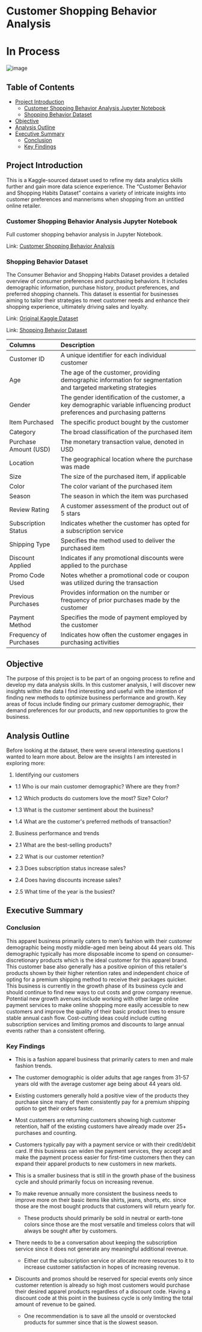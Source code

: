 # Customer Shopping Behavior Analysis

# In Process

![image](https://github.com/jasondo-da/shopping_behavior_analysis/assets/138195365/2b6691bd-bebe-4c97-a1f0-ebcdbcfb3b4a)

## Table of Contents

- [Project Introduction](#project-introduction)
    - [Customer Shopping Behavior Analysis Jupyter Notebook](#customer-shopping-behavior-analysis-jupyter-notebook)
    - [Shopping Behavior Dataset](#shopping-behavior-dataset)
- [Objective](#objective)
- [Analysis Outline](#analysis-outline)
- [Executive Summary](#executive-summary)
    - [Conclusion](#conclusion)
    - [Key Findings](#key-findings)

## Project Introduction

This is a Kaggle-sourced dataset used to refine my data analytics skills further and gain more data science experience. The “Customer Behavior and Shopping Habits Dataset” contains a variety of intricate insights into customer preferences and mannerisms when shopping from an untitled online retailer.

### Customer Shopping Behavior Analysis Jupyter Notebook
Full customer shopping behavior analysis in Jupyter Notebook.

Link: [Customer Shopping Behavior Analysis](https://github.com/jasondo-da/shopping_behavior_analysis/blob/main/shopping_behavior_analysis.ipynb)

### Shopping Behavior Dataset

The Consumer Behavior and Shopping Habits Dataset provides a detailed overview of consumer preferences and purchasing behaviors. It includes demographic information, purchase history, product preferences, and preferred shopping channels. This dataset is essential for businesses aiming to tailor their strategies to meet customer needs and enhance their shopping experience, ultimately driving sales and loyalty.

Link: [Original Kaggle Dataset](https://www.kaggle.com/datasets/zeesolver/consumer-behavior-and-shopping-habits-dataset/)

Link: [Shopping Behavior Dataset](https://github.com/jasondo-da/shopping_behavior_analysis/blob/main/shopping_behavior_updated.csv)

| Columns | Description |
| :------------- | :------------ |
| Customer ID | A unique identifier for each individual customer |
| Age | The age of the customer, providing demographic information for segmentation and targeted marketing strategies |
| Gender | The gender identification of the customer, a key demographic variable influencing product preferences and purchasing patterns |
| Item Purchased | The specific product bought by the customer |
| Category | The broad classification of the purchased item |
| Purchase Amount (USD) | The monetary transaction value, denoted in USD |
| Location | The geographical location where the purchase was made |
| Size | The size of the purchased item, if applicable |
| Color | The color variant of the purchased item |
| Season | The season in which the item was purchased |
| Review Rating | A customer assessment of the product out of 5 stars |
| Subscription Status | Indicates whether the customer has opted for a subscription service |
| Shipping Type | Specifies the method used to deliver the purchased item |
| Discount Applied | Indicates if any promotional discounts were applied to the purchase |
| Promo Code Used | Notes whether a promotional code or coupon was utilized during the transaction |
| Previous Purchases | Provides information on the number or frequency of prior purchases made by the customer |
| Payment Method | Specifies the mode of payment employed by the customer |
| Frequency of Purchases | Indicates how often the customer engages in purchasing activities | 

## Objective

The purpose of this project is to be part of an ongoing process to refine and develop my data analysis skills. In this customer analysis, I will discover new insights within the data I find interesting and useful with the intention of finding new methods to optimize business performance and growth. Key areas of focus include finding our primary customer demographic, their demand preferences for our products, and new opportunities to grow the business.

## Analysis Outline

Before looking at the dataset, there were several interesting questions I wanted to learn more about. Below are the insights I am interested in exploring more:

1. Identifying our customers

- 1.1 Who is our main customer demographic? Where are they from?
   
- 1.2 Which products do customers love the most? Size? Color?
   
- 1.3 What is the customer sentiment about the business?
   
- 1.4 What are the customer's preferred methods of transaction?
   
2. Business performance and trends
   
- 2.1 What are the best-selling products?
  
- 2.2 What is our customer retention?
  
- 2.3 Does subscription status increase sales?
  
- 2.4 Does having discounts increase sales?
  
- 2.5 What time of the year is the busiest?

## Executive Summary

### Conclusion

This apparel business primarily caters to men’s fashion with their customer demographic being mostly middle-aged men being about 44 years old. This demographic typically has more disposable income to spend on consumer-discretionary products which is the ideal customer for this apparel brand. This customer base also generally has a positive opinion of this retailer's products shown by their higher retention rates and independent choice of opting for a premium shipping method to receive their packages quicker. This business is currently in the growth phase of its business cycle and should continue to find new ways to cut costs and grow company revenue. Potential new growth avenues include working with other large online payment services to make online shopping more easily accessible to new customers and improve the quality of their basic product lines to ensure stable annual cash flow. Cost-cutting ideas could include cutting subscription services and limiting promos and discounts to large annual events rather than a consistent offering.

### Key Findings

- This is a fashion apparel business that primarily caters to men and male fashion trends. 

- The customer demographic is older adults that age ranges from 31-57 years old with the average customer age being about 44 years old. 

- Existing customers generally hold a positive view of the products they purchase since many of them consistently pay for a premium shipping option to get their orders faster. 

- Most customers are returning customers showing high customer retention, half of the existing customers have already made over 25+ purchases and counting. 

- Customers typically pay with a payment service or with their credit/debit card. If this business can widen the payment services, they accept and make the payment process easier for first-time customers then they can expand their apparel products to new customers in new markets.

- This is a smaller business that is still in the growth phase of the business cycle and should primarily focus on increasing revenue.

- To make revenue annually more consistent the business needs to improve more on their basic items like shirts, jeans, shorts, etc. since those are the most bought products that customers will return yearly for.

    - These products should primarily be sold in neutral or earth-tone colors since those are the most versatile and timeless colors that will always be sought after by customers. 

-  There needs to be a conversation about keeping the subscription service since it does not generate any meaningful additional revenue. 

    - Either cut the subscription service or allocate more resources to it to increase customer satisfaction in hopes of increasing revenue.

- Discounts and promos should be reserved for special events only since customer retention is already so high most customers would purchase their desired apparel products regardless of a discount code. Having a discount code at this point in the business cycle is only limiting the total amount of revenue to be gained. 

    - One recommendation is to save all the unsold or overstocked products for summer since that is the slowest season.
